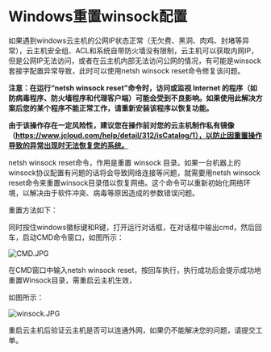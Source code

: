 # Windows重置winsock配置

如果遇到windows云主机的公网IP状态正常（无欠费、黑洞、肉鸡、封堵等异常），云主机安全组、ACL和系统自带防火墙没有限制，云主机可以获取内网IP，但是公网IP无法访问，或者在云主机内部无法访问公网的情况，有可能是winsock套接字配置异常导致，此时可以使用netsh winsock reset命令修复该问题。

**注意：在运行“netsh winsock reset”命令时，访问或监视 Internet 的程序（如防病毒程序、防火墙程序和代理客户端）可能会受到不良影响。如果使用此解决方案后您的某个程序不能正常工作，请重新安装该程序以恢复功能。**

**由于该操作存在一定风险性，建议您在操作前对您的云主机制作私有镜像（https://www.jcloud.com/help/detail/312/isCatalog/1），以防止因重置操作导致的异常出现时无法恢复您的系统。**

netsh winsock reset命令，作用是重置 winsock 目录。如果一台机器上的winsock协议配置有问题的话将会导致网络连接等问题，就需要用netsh winsock reset命令来重置winsock目录借以恢复网络。这个命令可以重新初始化网络环境，以解决由于软件冲突、病毒等原因造成的参数错误问题。

重置方法如下：

同时按住windows徽标键和R键，打开运行对话框，在对话框中输出cmd，然后回车，启动CMD命令窗口，如图所示：

![CMD.JPG](https://img1.jcloudcs.com/cms/d7a0b0d2-cf40-43e8-8db8-6708fe9253f520180122155608.JPG)

在CMD窗口中输入netsh winsock reset，按回车执行，执行成功后会提示成功地重置Winsock目录，需重启云主机生效，

如图所示：

![winsock.JPG](https://img1.jcloudcs.com/cms/87d30e5e-4f5b-41c7-a634-b1ba3571c10820180122155802.JPG)

重启云主机后验证云主机是否可以连通外网，如果仍不能解决您的问题，请提交工单。